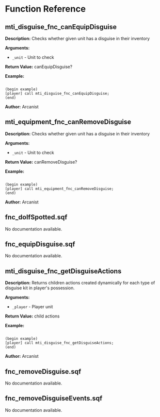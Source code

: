 # Function Reference

## mti_disguise_fnc_canEquipDisguise

**Description:** Checks whether given unit has a disguise in their inventory  

**Arguments:**
- `_unit` - Unit to check

**Return Value:** canEquipDisguise?  

**Example:**
```

(begin example)
[player] call mti_disguise_fnc_canEquipDisguise;
(end)

```

**Author:** Arcanist 

## mti_equipment_fnc_canRemoveDisguise

**Description:** Checks whether given unit has a disguise in their inventory  

**Arguments:**
- `_unit` - Unit to check

**Return Value:** canRemoveDisguise?  

**Example:**
```

(begin example)
[player] call mti_equipment_fnc_canRemoveDisguise;
(end)

```

**Author:** Arcanist 

## fnc_doIfSpotted.sqf

No documentation available.

## fnc_equipDisguise.sqf

No documentation available.

## mti_disguise_fnc_getDisguiseActions

**Description:** Returns children actions created dynamically for each type of disguise kit in player's possession.  

**Arguments:**
- `_player` - Player unit

**Return Value:** child actions  

**Example:**
```

(begin example)
[player] call mti_disguise_fnc_getDisguiseActions;
(end)

```

**Author:** Arcanist 

## fnc_removeDisguise.sqf

No documentation available.

## fnc_removeDisguiseEvents.sqf

No documentation available.

